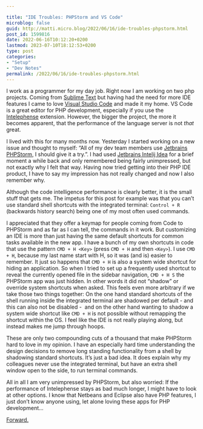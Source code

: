 ```yaml
---

title: "IDE Troubles: PHPStorm and VS Code"
microblog: false
guid: http://matti.micro.blog/2022/06/16/ide-troubles-phpstorm.html
post_id: 1599816
date: 2022-06-16T10:12:20+0200
lastmod: 2023-07-10T18:12:53+0200
type: post
categories:
- "Setup"
- "Dev Notes"
permalink: /2022/06/16/ide-troubles-phpstorm.html
---
```

<p>I work as a programmer for my day job. Right now I am working on two php projects. Coming from <a href="https://www.sublimetext.com">Sublime Text</a> but having had the need for more IDE features I came to love <a href="https://code.visualstudio.com">Visual Studio Code</a> and made it my home. VS Code is a great editor for PHP development, especially if you use the <a href="https://intelephense.com">Intelephense</a> extension. However, the bigger the project, the more it becomes apparent, that the performance of the language server is not <em>that</em> great.</p>
<p>I lived with this for many months now. Yesterday I started working on a new issue and thought to myself: “All of my dev team members use <a href="https://www.jetbrains.com/phpstorm/">Jetbrains PHPStorm</a>, I should give it a try.”. I had used <a href="https://www.jetbrains.com/idea/">Jetbrains Intelij Idea</a> for a brief moment a while back and only remembered being fairly unimpressed, but not exactly why I felt that way. Having now tried getting into their PHP IDE product, I have to say my impression has not really changed and now I also remember why.</p>
<p>Although the code intelligence performance is clearly better, it is the small stuff that gets me. The impetus for this post for example was that you can’t use standard shell shortcuts with the integrated terminal: <code>Control + R</code> (backwards history search) being one of my most often used commands.</p>
<p>I appreciated that they offer a keymap for people coming from Code to PHPStorm and as far as I can tell, the commands in it work. But customizing an IDE is more than just having the same default shortcuts for common tasks available in the new app. I have a bunch of my own shortcuts in code that use the pattern <code>CMD + H &lt;Key&gt;</code> (press <code>CMD + H</code> and then <code>&lt;Key&gt;</code>). I use <code>CMD + H</code>, because my last name start with H, so it was (and is) easier to remember. It just so happens that <code>CMD + H</code> is also a system wide shortcut for hiding an application. So when I tried to set up a frequently used shortcut to reveal the currently opened file in the sidebar navigation, <code>CMD + H S</code> the PHPStorm app was just hidden. In other words it did not “shadow” or override system shortcuts when asked. This feels even more arbitrary if we take those two things together: On the one hand standard shortcuts of the shell running inside the integrated terminal are shadowed per default - and this can also not be disabled -  and on the other hand wanting to shadow a system wide shortcut like <code>CMD + H</code> is not possible without remapping the shortcut within the OS. I feel like the IDE is not really playing along, but instead makes me jump through hoops.</p>
<p>These are only two compounding cuts of a thousand that make PHPStorm hard to love in my opinion. I have an especially hard time understanding the design decisions to remove long standing functionality from a shell by shadowing standard shortcuts. It’s just a bad idea. It does explain why my colleagues never use the integrated terminal, but have an extra shell window open to the side, to run terminal commands.</p>
<p>All in all I am very unimpressed by PHPStorm, but also worried: If the performance of Intelephense stays as bad much longer, I might have to look at other options. I know that Netbeans and Eclipse also have PHP features, I just don’t know anyone using, let alone loving these apps for PHP development…</p>

[Forward.](https://blog.martin-haehnel.de/2023/07/10/phpstorms-keybinding-system.html)
